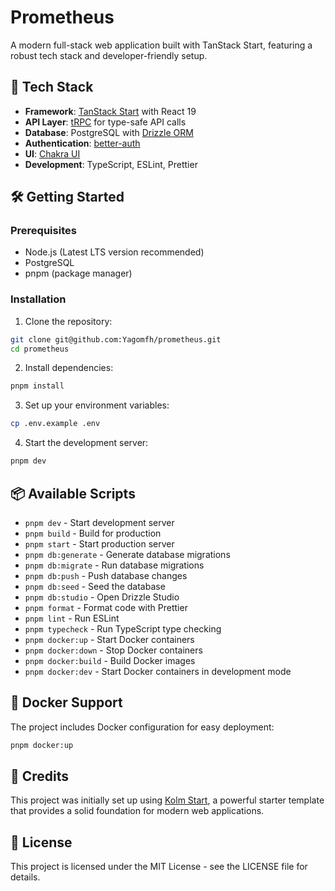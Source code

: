 # Prometheus

A modern full-stack web application built with TanStack Start, featuring a robust tech stack and developer-friendly setup.

## 🚀 Tech Stack

- **Framework**: [TanStack Start](https://tanstack.com/start) with React 19
- **API Layer**: [tRPC](https://trpc.io/) for type-safe API calls
- **Database**: PostgreSQL with [Drizzle ORM](https://orm.drizzle.team/)
- **Authentication**: [better-auth](https://better-auth.com)
- **UI**: [Chakra UI](https://chakra-ui.com/)
- **Development**: TypeScript, ESLint, Prettier

## 🛠️ Getting Started

### Prerequisites

- Node.js (Latest LTS version recommended)
- PostgreSQL
- pnpm (package manager)

### Installation

1. Clone the repository:
```bash
git clone git@github.com:Yagomfh/prometheus.git
cd prometheus
```

2. Install dependencies:
```bash
pnpm install
```

3. Set up your environment variables:
```bash
cp .env.example .env
```

4. Start the development server:
```bash
pnpm dev
```

## 📦 Available Scripts

- `pnpm dev` - Start development server
- `pnpm build` - Build for production
- `pnpm start` - Start production server
- `pnpm db:generate` - Generate database migrations
- `pnpm db:migrate` - Run database migrations
- `pnpm db:push` - Push database changes
- `pnpm db:seed` - Seed the database
- `pnpm db:studio` - Open Drizzle Studio
- `pnpm format` - Format code with Prettier
- `pnpm lint` - Run ESLint
- `pnpm typecheck` - Run TypeScript type checking
- `pnpm docker:up` - Start Docker containers
- `pnpm docker:down` - Stop Docker containers
- `pnpm docker:build` - Build Docker images
- `pnpm docker:dev` - Start Docker containers in development mode

## 🐳 Docker Support

The project includes Docker configuration for easy deployment:

```bash
pnpm docker:up
```

## 📝 Credits

This project was initially set up using [Kolm Start](https://github.com/jellekuipers/kolm-start.git), a powerful starter template that provides a solid foundation for modern web applications.

## 📄 License

This project is licensed under the MIT License - see the LICENSE file for details. 